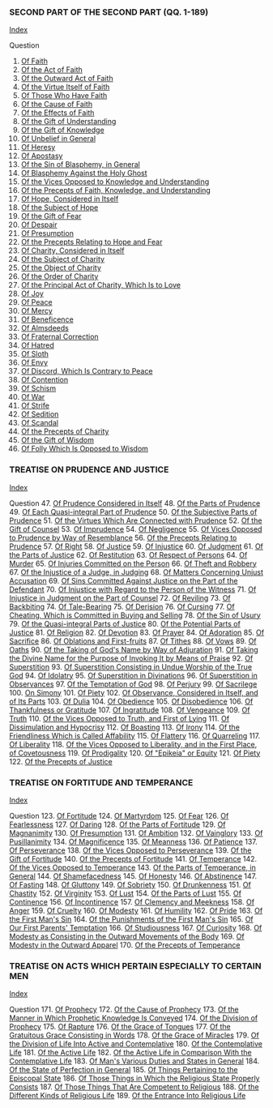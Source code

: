 

### SECOND PART OF THE SECOND PART (QQ. 1-189)

[Index](index.html)

Question
1. [Of Faith](./Summa%20Theologica/001.%20Theological%20Virtues/01.%20Faith/01.%20Faith.md)
2. [Of the Act of Faith](./Summa%20Theologica/001.%20Theological%20Virtues/01.%20Faith/02.%20Act%20of%20Faith.md)
3. [Of the Outward Act of Faith](./Summa%20Theologica/001.%20Theological%20Virtues/01.%20Faith/03.%20Outward%20Act%20of%20Faith.md)
4. [Of the Virtue Itself of Faith](./Summa%20Theologica/001.%20Theological%20Virtues/01.%20Faith/04.%20Virtue%20Itself%20of%20Faith.md)
5. [Of Those Who Have Faith](./Summa%20Theologica/001.%20Theological%20Virtues/01.%20Faith/05.%20Those%20Who%20Have%20Faith.md)
6. [Of the Cause of Faith](./Summa%20Theologica/001.%20Theological%20Virtues/01.%20Faith/06.%20Cause%20of%20Faith.md)
7. [Of the Effects of Faith](./Summa%20Theologica/001.%20Theological%20Virtues/01.%20Faith/07.%20Effects%20of%20Faith.md)
8. [Of the Gift of Understanding](./Summa%20Theologica/001.%20Theological%20Virtues/01.%20Faith/08.%20Gift%20of%20Understanding.md)
9. [Of the Gift of Knowledge](./Summa%20Theologica/001.%20Theological%20Virtues/01.%20Faith/09.%20Gift%20of%20Knowledge.md)
10. [Of Unbelief in General](./Summa%20Theologica/001.%20Theological%20Virtues/01.%20Faith/10.%20Unbelief%20in%20General.md)
11. [Of Heresy](./Summa%20Theologica/001.%20Theological%20Virtues/01.%20Faith/11.%20Heresy.md)
12. [Of Apostasy](./Summa%20Theologica/001.%20Theological%20Virtues/01.%20Faith/12.%20Apostasy.md)
13. [Of the Sin of Blasphemy, in General](./Summa%20Theologica/001.%20Theological%20Virtues/01.%20Faith/13.%20Sin%20of%20Blasphemy,%20in%20General.md)
14. [Of Blasphemy Against the Holy Ghost](./Summa%20Theologica/001.%20Theological%20Virtues/01.%20Faith/14.%20Blasphemy%20Against%20the%20Holy%20Ghost.md)
15. [Of the Vices Opposed to Knowledge and Understanding](./Summa%20Theologica/001.%20Theological%20Virtues/01.%20Faith/15.%20Vices%20Opposed%20to%20Knowledge%20and%20Understanding.md)
16. [Of the Precepts of Faith, Knowledge, and Understanding](./Summa%20Theologica/001.%20Theological%20Virtues/01.%20Faith/16.%20Precepts%20of%20Faith,%20Knowledge%20and%20Understanding.md)
17. [Of Hope, Considered in Itself](./Summa%20Theologica/001.%20Theological%20Virtues/17.%20Hope/17.%20Hope,%20Considered%20in%20Itself.md)
18. [Of the Subject of Hope](./Summa%20Theologica/001.%20Theological%20Virtues/17.%20Hope/18.%20Subject%20of%20Hope.md)
19. [Of the Gift of Fear](./Summa%20Theologica/001.%20Theological%20Virtues/17.%20Hope/19.%20Gift%20of%20Fear.md)
20. [Of Despair](./Summa%20Theologica/001.%20Theological%20Virtues/17.%20Hope/20.%20Despair.md)
21. [Of Presumption](./Summa%20Theologica/001.%20Theological%20Virtues/17.%20Hope/21.%20Presumption.md)
22. [Of the Precepts Relating to Hope and Fear](./Summa%20Theologica/001.%20Theological%20Virtues/17.%20Hope/22.%20Precepts%20Relating%20to%20Hope%20and%20Fear.md)
23. [Of Charity, Considered in Itself](./Summa%20Theologica/001.%20Theological%20Virtues/23.%20Charity/23.%20Charity,%20Considered%20in%20Itself.md)
24. [Of the Subject of Charity](./Summa%20Theologica/001.%20Theological%20Virtues/23.%20Charity/24.%20Subject%20of%20Charity.md)
25. [Of the Object of Charity](./Summa%20Theologica/001.%20Theological%20Virtues/23.%20Charity/25.%20Object%20of%20Charity.md)
26. [Of the Order of Charity](./Summa%20Theologica/001.%20Theological%20Virtues/23.%20Charity/26.%20Order%20of%20Charity.md)
27. [Of the Principal Act of Charity, Which Is to Love](./Summa%20Theologica/001.%20Theological%20Virtues/23.%20Charity/27.%20Principle%20Act%20of%20Charity,%20Which%20Is%20to%20Love.md)
28. [Of Joy](./Summa%20Theologica/001.%20Theological%20Virtues/23.%20Charity/28.%20Joy.md)
29. [Of Peace](./Summa%20Theologica/001.%20Theological%20Virtues/23.%20Charity/29.%20Peace.md)
30. [Of Mercy](./Summa%20Theologica/001.%20Theological%20Virtues/23.%20Charity/30.%20Mercy.md)
31. [Of Beneficence](./Summa%20Theologica/001.%20Theological%20Virtues/23.%20Charity/31.%20Beneficence.md)
32. [Of Almsdeeds](./Summa%20Theologica/001.%20Theological%20Virtues/23.%20Charity/32.%20Almsdeeds.md)
33. [Of Fraternal Correction](./Summa%20Theologica/001.%20Theological%20Virtues/23.%20Charity/33.%20Fraternal%20Correction.md)
34. [Of Hatred](./Summa%20Theologica/001.%20Theological%20Virtues/23.%20Charity/34.%20Hatred.md)
35. [Of Sloth](./Summa%20Theologica/001.%20Theological%20Virtues/23.%20Charity/35.%20Sloth.md)
36. [Of Envy](./Summa%20Theologica/001.%20Theological%20Virtues/23.%20Charity/36.%20Envy.md)
37. [Of Discord, Which Is Contrary to Peace](./Summa%20Theologica/001.%20Theological%20Virtues/23.%20Charity/37.%20Discord,%20Which%20Is%20Contrary%20to%20Peace.md)
38. [Of Contention](./Summa%20Theologica/001.%20Theological%20Virtues/23.%20Charity/38.%20Contention.md)
39. [Of Schism](./Summa%20Theologica/001.%20Theological%20Virtues/23.%20Charity/39.%20Schism.md)
40. [Of War](./Summa%20Theologica/001.%20Theological%20Virtues/23.%20Charity/40.%20War.md)
41. [Of Strife](./Summa%20Theologica/001.%20Theological%20Virtues/23.%20Charity/41.%20Strife.md)
42. [Of Sedition](./Summa%20Theologica/001.%20Theological%20Virtues/23.%20Charity/42.%20Sedition.md)
43. [Of Scandal](./Summa%20Theologica/001.%20Theological%20Virtues/23.%20Charity/43.%20Scandal.md)
44. [Of the Precepts of Charity](./Summa%20Theologica/001.%20Theological%20Virtues/23.%20Charity/44.%20Precepts%20of%20Charity.md)
45. [Of the Gift of Wisdom](./Summa%20Theologica/001.%20Theological%20Virtues/23.%20Charity/45.%20Gift%20of%20Wisdom.md)
46. [Of Folly Which Is Opposed to Wisdom](./Summa%20Theologica/001.%20Theological%20Virtues/23.%20Charity/46.%20Folly%20Which%20Is%20Opposed%20to%20Wisdom.md)

### TREATISE ON PRUDENCE AND JUSTICE

[Index](index.html)

Question
47. [Of Prudence Considered in Itself](./Summa%20Theologica/047.%20Cardinal%20Virtues/47.%20Prudence/47.%20Prudence,%20Considered%20in%20Itself.md)
48. [Of the Parts of Prudence](./Summa%20Theologica/047.%20Cardinal%20Virtues/47.%20Prudence/48.%20Parts%20of%20Prudence%20(One%20Article).md)
49. [Of Each Quasi-integral Part of Prudence](./Summa%20Theologica/047.%20Cardinal%20Virtues/47.%20Prudence/49.%20Each%20Quasi-Integral%20Part%20of%20Prudence.md)
50. [Of the Subjective Parts of Prudence](./Summa%20Theologica/047.%20Cardinal%20Virtues/47.%20Prudence/50.%20Subjective%20Parts%20of%20Prudence.md)
51. [Of the Virtues Which Are Connected with Prudence](./Summa%20Theologica/047.%20Cardinal%20Virtues/47.%20Prudence/51.%20Virtues%20Which%20Are%20Connected%20with%20Prudence.md)
52. [Of the Gift of Counsel](./Summa%20Theologica/047.%20Cardinal%20Virtues/47.%20Prudence/52.%20Gift%20of%20Counsel.md)
53. [Of Imprudence](./Summa%20Theologica/047.%20Cardinal%20Virtues/47.%20Prudence/53.%20Imprudence.md)
54. [Of Negligence](./Summa%20Theologica/047.%20Cardinal%20Virtues/47.%20Prudence/54.%20Negligence.md)
55. [Of Vices Opposed to Prudence by Way of Resemblance](./Summa%20Theologica/047.%20Cardinal%20Virtues/47.%20Prudence/55.%20Vices%20Opposed%20to%20Prudence%20by%20Way%20of%20Resemblance.md)
56. [Of the Precepts Relating to Prudence](./Summa%20Theologica/047.%20Cardinal%20Virtues/47.%20Prudence/56.%20Precepts%20Relating%20to%20Prudence.md)
57. [Of Right](./Summa%20Theologica/047.%20Cardinal%20Virtues/57.%20Justice/57.%20Right.md)
58. [Of Justice](./Summa%20Theologica/047.%20Cardinal%20Virtues/57.%20Justice/58.%20Justice.md)
59. [Of Injustice](./Summa%20Theologica/047.%20Cardinal%20Virtues/57.%20Justice/59.%20Injustice.md)
60. [Of Judgment](./Summa%20Theologica/047.%20Cardinal%20Virtues/57.%20Justice/60.%20Judgment.md)
61. [Of the Parts of Justice](./Summa%20Theologica/047.%20Cardinal%20Virtues/57.%20Justice/61.%20Parts%20of%20Justice.md)
62. [Of Restitution](./Summa%20Theologica/047.%20Cardinal%20Virtues/57.%20Justice/62.%20Restitution.md)
63. [Of Respect of Persons](./Summa%20Theologica/047.%20Cardinal%20Virtues/63.%20Vices%20Opposed%20to%20Distributive%20Justice/63.%20Respect%20of%20Persons.md)
64. [Of Murder](./Summa%20Theologica/047.%20Cardinal%20Virtues/64.%20Vices%20Opposed%20to%20Commutative%20Justice/64.%20/64.%20Murder.md)
65. [Of Injuries Committed on the Person](./Summa%20Theologica/047.%20Cardinal%20Virtues/64.%20Vices%20Opposed%20to%20Commutative%20Justice/64.%20/65.%20Other%20Injuries%20Committed%20on%20the%20Person.md)
66. [Of Theft and Robbery](./Summa%20Theologica/047.%20Cardinal%20Virtues/64.%20Vices%20Opposed%20to%20Commutative%20Justice/64.%20/66.%20Theft%20and%20Robbery.md)
67. [Of the Injustice of a Judge, in Judging](./Summa%20Theologica/047.%20Cardinal%20Virtues/64.%20Vices%20Opposed%20to%20Commutative%20Justice/67.%20(B)%20by%20Words%20Utilized%20in%20a%20Court%20of%20Law/67.%20Injustice%20of%20a%20Judge,%20in%20Judging.md)
68. [Of Matters Concerning Unjust Accusation](./Summa%20Theologica/047.%20Cardinal%20Virtues/64.%20Vices%20Opposed%20to%20Commutative%20Justice/67.%20(B)%20by%20Words%20Utilized%20in%20a%20Court%20of%20Law/68.%20Matters%20Concerning%20Unjust%20Accusation.md)
69. [Of Sins Committed Against Justice on the Part of the Defendant](./Summa%20Theologica/047.%20Cardinal%20Virtues/64.%20Vices%20Opposed%20to%20Commutative%20Justice/67.%20(B)%20by%20Words%20Utilized%20in%20a%20Court%20of%20Law/69.%20Sins%20Committed%20Against%20Justice%20on%20the%20Part%20of%20the%20Defendant.md)
70. [Of Injustice with Regard to the Person of the Witness](./Summa%20Theologica/047.%20Cardinal%20Virtues/64.%20Vices%20Opposed%20to%20Commutative%20Justice/67.%20(B)%20by%20Words%20Utilized%20in%20a%20Court%20of%20Law/70.%20Injustice%20with%20Regard%20to%20the%20Person%20of%20the%20Witness.md)
71. [Of Injustice in Judgment on the Part of Counsel](./Summa%20Theologica/047.%20Cardinal%20Virtues/64.%20Vices%20Opposed%20to%20Commutative%20Justice/67.%20(B)%20by%20Words%20Utilized%20in%20a%20Court%20of%20Law/71.%20Injustice%20in%20Judgment%20on%20the%20Part%20of%20Counsel.md)
72. [Of Reviling](./Summa%20Theologica/047.%20Cardinal%20Virtues/64.%20Vices%20Opposed%20to%20Commutative%20Justice/72.%20(C)%20by%20Words%20Uttered%20Extrajudicially/72.%20Reviling.md)
73. [Of Backbiting](./Summa%20Theologica/047.%20Cardinal%20Virtues/64.%20Vices%20Opposed%20to%20Commutative%20Justice/72.%20(C)%20by%20Words%20Uttered%20Extrajudicially/73.%20Backbiting%20(Detraction).md)
74. [Of Tale-Bearing](./Summa%20Theologica/047.%20Cardinal%20Virtues/64.%20Vices%20Opposed%20to%20Commutative%20Justice/72.%20(C)%20by%20Words%20Uttered%20Extrajudicially/74.%20Tale-Bearing%20('Susurratio,'%20I.e.%20Whispering).md)
75. [Of Derision](./Summa%20Theologica/047.%20Cardinal%20Virtues/64.%20Vices%20Opposed%20to%20Commutative%20Justice/72.%20(C)%20by%20Words%20Uttered%20Extrajudicially/75.%20Derision%20(Mockery).md)
76. [Of Cursing](./Summa%20Theologica/047.%20Cardinal%20Virtues/64.%20Vices%20Opposed%20to%20Commutative%20Justice/72.%20(C)%20by%20Words%20Uttered%20Extrajudicially/76.%20Cursing.md)
77. [Of Cheating, Which is Committed in Buying and Selling](./Summa%20Theologica/047.%20Cardinal%20Virtues/64.%20Vices%20Opposed%20to%20Commutative%20Justice/77.%20(D)%20by%20Sins%20Committed%20in%20Buying%20and%20Selling;%20of%20Cheating,%20Which%20Is%20Committed%20in%20Buying%20and%20Selling.md)
78. [Of the Sin of Usury](./Summa%20Theologica/047.%20Cardinal%20Virtues/64.%20Vices%20Opposed%20to%20Commutative%20Justice/78.%20(E)%20by%20Sins%20Committed%20in%20Loans;%20of%20the%20Sin%20of%20Usury.md)
79. [Of the Quasi-integral Parts of Justice](./Summa%20Theologica/047.%20Cardinal%20Virtues/64.%20Vices%20Opposed%20to%20Commutative%20Justice/79.%20Parts%20of%20Justice/79.%20Quasi-Integral%20Parts%20of%20Justice.md)
80. [Of the Potential Parts of Justice](./Summa%20Theologica/047.%20Cardinal%20Virtues/64.%20Vices%20Opposed%20to%20Commutative%20Justice/79.%20Parts%20of%20Justice/80.%20Potential%20Parts%20of%20Justice%20(One%20Article).md)
81. [Of Religion](./Summa%20Theologica/047.%20Cardinal%20Virtues/64.%20Vices%20Opposed%20to%20Commutative%20Justice/79.%20Parts%20of%20Justice/81.%20Religion.md)
82. [Of Devotion](./Summa%20Theologica/047.%20Cardinal%20Virtues/82.%20Interior%20Acts%20of%20Religion/82.%20Devotion.md)
83. [Of Prayer](./Summa%20Theologica/047.%20Cardinal%20Virtues/82.%20Interior%20Acts%20of%20Religion/83.%20Prayer.md)
84. [Of Adoration](./Summa%20Theologica/047.%20Cardinal%20Virtues/84.%20Exterior%20Acts%20of%20Religion/84.%20Service%20of%20the%20Body;%20of%20Adoration.md)
85. [Of Sacrifice](./Summa%20Theologica/047.%20Cardinal%20Virtues/84.%20Exterior%20Acts%20of%20Religion/85.%20Service%20by%20Gift/85.%20Sacrifice.md)
86. [Of Oblations and First-fruits](./Summa%20Theologica/047.%20Cardinal%20Virtues/84.%20Exterior%20Acts%20of%20Religion/85.%20Service%20by%20Gift/86.%20Oblations%20and%20First-Fruits.md)
87. [Of Tithes](./Summa%20Theologica/047.%20Cardinal%20Virtues/84.%20Exterior%20Acts%20of%20Religion/85.%20Service%20by%20Gift/87.%20Tithes.md)
88. [Of Vows](./Summa%20Theologica/047.%20Cardinal%20Virtues/84.%20Exterior%20Acts%20of%20Religion/88.%20Service%20by%20Promise;%20of%20Vows.md)
89. [Of Oaths](./Summa%20Theologica/047.%20Cardinal%20Virtues/84.%20Exterior%20Acts%20of%20Religion/89.%20By%20Taking%20the%20Name%20of%20God/89.%20Oaths.md)
90. [Of the Taking of God's Name by Way of Adjuration](./Summa%20Theologica/047.%20Cardinal%20Virtues/84.%20Exterior%20Acts%20of%20Religion/89.%20By%20Taking%20the%20Name%20of%20God/90.%20Taking%20of%20God's%20Name%20by%20Way%20of%20Adjuration.md)
91. [Of Taking the Divine Name for the Purpose of Invoking It by Means of Praise](./Summa%20Theologica/047.%20Cardinal%20Virtues/84.%20Exterior%20Acts%20of%20Religion/89.%20By%20Taking%20the%20Name%20of%20God/91.%20Taking%20the%20Divine%20Name%20for%20the%20Purpose%20of%20Invoking%20It%20by%20Means%20of%20Praise.md)
92. [Of Superstition](./Summa%20Theologica/047.%20Cardinal%20Virtues/92.%20Vices%20Opposed%20to%20Religion/92.%20Superstition,%20I.e.%20by%20Way%20of%20Excess/92.%20Superstition.md)
93. [Of Superstition Consisting in Undue Worship of the True God](./Summa%20Theologica/047.%20Cardinal%20Virtues/92.%20Vices%20Opposed%20to%20Religion/92.%20Superstition,%20I.e.%20by%20Way%20of%20Excess/93.%20Superstition%20Consisting%20in%20Undue%20Worship%20of%20the%20True%20God.md)
94. [Of Idolatry](./Summa%20Theologica/047.%20Cardinal%20Virtues/92.%20Vices%20Opposed%20to%20Religion/92.%20Superstition,%20I.e.%20by%20Way%20of%20Excess/94.%20Idolatry.md)
95. [Of Superstition in Divinations](./Summa%20Theologica/047.%20Cardinal%20Virtues/92.%20Vices%20Opposed%20to%20Religion/92.%20Superstition,%20I.e.%20by%20Way%20of%20Excess/95.%20Superstition%20in%20Divinations.md)
96. [Of Superstition in Observances](./Summa%20Theologica/047.%20Cardinal%20Virtues/92.%20Vices%20Opposed%20to%20Religion/92.%20Superstition,%20I.e.%20by%20Way%20of%20Excess/96.%20Superstition%20in%20Observances.md)
97. [Of the Temptation of God](./Summa%20Theologica/047.%20Cardinal%20Virtues/92.%20Vices%20Opposed%20to%20Religion/97.%20Irreligion,%20I.e.%20by%20Way%20of%20Deficiency/97.%20Temptation%20of%20God.md)
98. [Of Perjury](./Summa%20Theologica/047.%20Cardinal%20Virtues/92.%20Vices%20Opposed%20to%20Religion/97.%20Irreligion,%20I.e.%20by%20Way%20of%20Deficiency/98.%20Perjury.md)
99. [Of Sacrilege](./Summa%20Theologica/047.%20Cardinal%20Virtues/92.%20Vices%20Opposed%20to%20Religion/97.%20Irreligion,%20I.e.%20by%20Way%20of%20Deficiency/99.%20Sacrilege.md)
100. [On Simony](./Summa%20Theologica/047.%20Cardinal%20Virtues/92.%20Vices%20Opposed%20to%20Religion/97.%20Irreligion,%20I.e.%20by%20Way%20of%20Deficiency/100.%20Simony.md)
101. [Of Piety](./Summa%20Theologica/047.%20Cardinal%20Virtues/92.%20Vices%20Opposed%20to%20Religion/97.%20Irreligion,%20I.e.%20by%20Way%20of%20Deficiency/101.%20Piety.md)
102. [Of Observance, Considered in Itself, and of Its Parts](./Summa%20Theologica/047.%20Cardinal%20Virtues/92.%20Vices%20Opposed%20to%20Religion/97.%20Irreligion,%20I.e.%20by%20Way%20of%20Deficiency/102.%20Observance,%20Considered%20in%20Itself,%20and%20of%20Its%20Parts.md)
103. [Of Dulia](./Summa%20Theologica/047.%20Cardinal%20Virtues/92.%20Vices%20Opposed%20to%20Religion/103.%20Parts%20of%20Observance%20and%20Ordinary%20Vice/103.%20Dulia.md)
104. [Of Obedience](./Summa%20Theologica/047.%20Cardinal%20Virtues/92.%20Vices%20Opposed%20to%20Religion/103.%20Parts%20of%20Observance%20and%20Ordinary%20Vice/104.%20Obedience.md)
105. [Of Disobedience](./Summa%20Theologica/047.%20Cardinal%20Virtues/92.%20Vices%20Opposed%20to%20Religion/103.%20Parts%20of%20Observance%20and%20Ordinary%20Vice/105.%20Disobedience.md)
106. [Of Thankfulness or Gratitude](./Summa%20Theologica/047.%20Cardinal%20Virtues/92.%20Vices%20Opposed%20to%20Religion/103.%20Parts%20of%20Observance%20and%20Ordinary%20Vice/106.%20Thankfulness%20or%20Gratitude.md)
107. [Of Ingratitude](./Summa%20Theologica/047.%20Cardinal%20Virtues/92.%20Vices%20Opposed%20to%20Religion/103.%20Parts%20of%20Observance%20and%20Ordinary%20Vice/107.%20Ingratitude.md)
108. [Of Vengeance](./Summa%20Theologica/047.%20Cardinal%20Virtues/92.%20Vices%20Opposed%20to%20Religion/103.%20Parts%20of%20Observance%20and%20Ordinary%20Vice/108.%20Vengeance.md)
109. [Of Truth](./Summa%20Theologica/047.%20Cardinal%20Virtues/92.%20Vices%20Opposed%20to%20Religion/103.%20Parts%20of%20Observance%20and%20Ordinary%20Vice/109.%20Truth.md)
110. [Of the Vices Opposed to Truth, and First of Lying](./Summa%20Theologica/047.%20Cardinal%20Virtues/92.%20Vices%20Opposed%20to%20Religion/110.%20Vices%20Opposed%20to%20Truth/110.%20Vices%20Opposed%20to%20Truth,%20and%20First%20of%20Lying.md)
111. [Of Dissimulation and Hypocrisy](./Summa%20Theologica/047.%20Cardinal%20Virtues/92.%20Vices%20Opposed%20to%20Religion/110.%20Vices%20Opposed%20to%20Truth/111.%20Dissimulation%20and%20Hypocrisy.md)
112. [Of Boasting](./Summa%20Theologica/047.%20Cardinal%20Virtues/92.%20Vices%20Opposed%20to%20Religion/110.%20Vices%20Opposed%20to%20Truth/112.%20Boasting.md)
113. [Of Irony](./Summa%20Theologica/047.%20Cardinal%20Virtues/92.%20Vices%20Opposed%20to%20Religion/110.%20Vices%20Opposed%20to%20Truth/113.%20Irony.md)
114. [Of the Friendliness Which is Called Affability](./Summa%20Theologica/047.%20Cardinal%20Virtues/92.%20Vices%20Opposed%20to%20Religion/110.%20Vices%20Opposed%20to%20Truth/114.%20Friendliness%20Which%20Is%20Called%20Affability.md)
115. [Of Flattery](./Summa%20Theologica/047.%20Cardinal%20Virtues/115.%20Vices%20Opposed%20to%20Friendliness/115.%20Flattery.md)
116. [Of Quarreling](./Summa%20Theologica/047.%20Cardinal%20Virtues/115.%20Vices%20Opposed%20to%20Friendliness/116.%20Quarreling.md)
117. [Of Liberality](./Summa%20Theologica/047.%20Cardinal%20Virtues/115.%20Vices%20Opposed%20to%20Friendliness/117.%20Liberality.md)
118. [Of the Vices Opposed to Liberality, and in the First Place, of Covetousness](./Summa%20Theologica/047.%20Cardinal%20Virtues/118.%20Vices%20Opposed%20to%20Liberality/118.%20Vices%20Opposed%20to%20Liberality,%20and%20in%20the%20First%20Place,%20of%20Covetousness.md)
119. [Of Prodigality](./Summa%20Theologica/047.%20Cardinal%20Virtues/118.%20Vices%20Opposed%20to%20Liberality/119.%20Prodigality.md)
120. [Of "Epikeia" or Equity](./Summa%20Theologica/047.%20Cardinal%20Virtues/118.%20Vices%20Opposed%20to%20Liberality/120.%20"Epikeia"%20Or%20Equity.md)
121. [Of Piety](./Summa%20Theologica/047.%20Cardinal%20Virtues/118.%20Vices%20Opposed%20to%20Liberality/121.%20Piety.md)
122. [Of the Precepts of Justice](./Summa%20Theologica/047.%20Cardinal%20Virtues/118.%20Vices%20Opposed%20to%20Liberality/122.%20Precepts%20of%20Justice.md)

### TREATISE ON FORTITUDE AND TEMPERANCE

[Index](index.html)

Question
123. [Of Fortitude](./Summa%20Theologica/047.%20Cardinal%20Virtues/123.%20Fortitude%20and%20Temperance/123.%20Fortitude/123.%20Fortitude.md)
124. [Of Martyrdom](./Summa%20Theologica/047.%20Cardinal%20Virtues/123.%20Fortitude%20and%20Temperance/123.%20Fortitude/124.%20Martyrdom.md)
125. [Of Fear](./Summa%20Theologica/047.%20Cardinal%20Virtues/123.%20Fortitude%20and%20Temperance/125.%20Vices%20Opposed%20to%20Fortitude/125.%20Fear.md)
126. [Of Fearlessness](./Summa%20Theologica/047.%20Cardinal%20Virtues/123.%20Fortitude%20and%20Temperance/125.%20Vices%20Opposed%20to%20Fortitude/126.%20Fearlessness.md)
127. [Of Daring](./Summa%20Theologica/047.%20Cardinal%20Virtues/123.%20Fortitude%20and%20Temperance/125.%20Vices%20Opposed%20to%20Fortitude/127.%20Daring%20(Excessive%20Daring%20or%20Foolhardiness).md)
128. [Of the Parts of Fortitude](./Summa%20Theologica/047.%20Cardinal%20Virtues/123.%20Fortitude%20and%20Temperance/125.%20Vices%20Opposed%20to%20Fortitude/128.%20Parts%20of%20Fortitude%20(One%20Article).md)
129. [Of Magnanimity](./Summa%20Theologica/047.%20Cardinal%20Virtues/123.%20Fortitude%20and%20Temperance/125.%20Vices%20Opposed%20to%20Fortitude/129.%20Magnanimity.md)
130. [Of Presumption](./Summa%20Theologica/047.%20Cardinal%20Virtues/123.%20Fortitude%20and%20Temperance/125.%20Vices%20Opposed%20to%20Fortitude/130.%20Presumption.md)
131. [Of Ambition](./Summa%20Theologica/047.%20Cardinal%20Virtues/123.%20Fortitude%20and%20Temperance/125.%20Vices%20Opposed%20to%20Fortitude/131.%20Ambition.md)
132. [Of Vainglory](./Summa%20Theologica/047.%20Cardinal%20Virtues/123.%20Fortitude%20and%20Temperance/125.%20Vices%20Opposed%20to%20Fortitude/132.%20Vainglory.md)
133. [Of Pusillanimity](./Summa%20Theologica/047.%20Cardinal%20Virtues/123.%20Fortitude%20and%20Temperance/125.%20Vices%20Opposed%20to%20Fortitude/133.%20Pusillanimity.md)
134. [Of Magnificence](./Summa%20Theologica/047.%20Cardinal%20Virtues/123.%20Fortitude%20and%20Temperance/125.%20Vices%20Opposed%20to%20Fortitude/134.%20Magnificence.md)
135. [Of Meanness](./Summa%20Theologica/047.%20Cardinal%20Virtues/123.%20Fortitude%20and%20Temperance/125.%20Vices%20Opposed%20to%20Fortitude/135.%20Meanness.md)
136. [Of Patience](./Summa%20Theologica/047.%20Cardinal%20Virtues/123.%20Fortitude%20and%20Temperance/125.%20Vices%20Opposed%20to%20Fortitude/136.%20Patience.md)
137. [Of Perseverance](./Summa%20Theologica/047.%20Cardinal%20Virtues/123.%20Fortitude%20and%20Temperance/125.%20Vices%20Opposed%20to%20Fortitude/137.%20Perseverance.md)
138. [Of the Vices Opposed to Perseverance](./Summa%20Theologica/047.%20Cardinal%20Virtues/123.%20Fortitude%20and%20Temperance/125.%20Vices%20Opposed%20to%20Fortitude/138.%20Vices%20Opposed%20to%20Perseverance.md)
139. [Of the Gift of Fortitude](./Summa%20Theologica/047.%20Cardinal%20Virtues/123.%20Fortitude%20and%20Temperance/125.%20Vices%20Opposed%20to%20Fortitude/139.%20Gift%20of%20Fortitude.md)
140. [Of the Precepts of Fortitude](./Summa%20Theologica/047.%20Cardinal%20Virtues/123.%20Fortitude%20and%20Temperance/125.%20Vices%20Opposed%20to%20Fortitude/140.%20Precepts%20of%20Fortitude.md)
141. [Of Temperance](./Summa%20Theologica/047.%20Cardinal%20Virtues/123.%20Fortitude%20and%20Temperance/141.%20Temperance/141.%20Temperance.md)
142. [Of the Vices Opposed to Temperance](./Summa%20Theologica/047.%20Cardinal%20Virtues/123.%20Fortitude%20and%20Temperance/141.%20Temperance/142.%20Vices%20Opposed%20to%20Temperance.md)
143. [Of the Parts of Temperance, in General](./Summa%20Theologica/047.%20Cardinal%20Virtues/123.%20Fortitude%20and%20Temperance/141.%20Temperance/143.%20Parts%20of%20Temperance,%20in%20General%20(One%20Article).md)
144. [Of Shamefacedness](./Summa%20Theologica/047.%20Cardinal%20Virtues/123.%20Fortitude%20and%20Temperance/144.%20Integral%20Parts%20of%20Temperance/144.%20Shamefacedness.md)
145. [Of Honesty](./Summa%20Theologica/047.%20Cardinal%20Virtues/123.%20Fortitude%20and%20Temperance/144.%20Integral%20Parts%20of%20Temperance/145.%20Honesty.md)
146. [Of Abstinence](./Summa%20Theologica/047.%20Cardinal%20Virtues/123.%20Fortitude%20and%20Temperance/144.%20Integral%20Parts%20of%20Temperance/146.%20Abstinence.md)
147. [Of Fasting](./Summa%20Theologica/047.%20Cardinal%20Virtues/123.%20Fortitude%20and%20Temperance/144.%20Integral%20Parts%20of%20Temperance/147.%20Fasting.md)
148. [Of Gluttony](./Summa%20Theologica/047.%20Cardinal%20Virtues/123.%20Fortitude%20and%20Temperance/144.%20Integral%20Parts%20of%20Temperance/148.%20Gluttony.md)
149. [Of Sobriety](./Summa%20Theologica/047.%20Cardinal%20Virtues/123.%20Fortitude%20and%20Temperance/144.%20Integral%20Parts%20of%20Temperance/149.%20Sobriety.md)
150. [Of Drunkenness](./Summa%20Theologica/047.%20Cardinal%20Virtues/123.%20Fortitude%20and%20Temperance/144.%20Integral%20Parts%20of%20Temperance/150.%20Drunkenness.md)
151. [Of Chastity](./Summa%20Theologica/047.%20Cardinal%20Virtues/123.%20Fortitude%20and%20Temperance/144.%20Integral%20Parts%20of%20Temperance/151.%20Chastity.md)
152. [Of Virginity](./Summa%20Theologica/047.%20Cardinal%20Virtues/123.%20Fortitude%20and%20Temperance/144.%20Integral%20Parts%20of%20Temperance/152.%20Virginity.md)
153. [Of Lust](./Summa%20Theologica/047.%20Cardinal%20Virtues/123.%20Fortitude%20and%20Temperance/144.%20Integral%20Parts%20of%20Temperance/153.%20Lust.md)
154. [Of the Parts of Lust](./Summa%20Theologica/047.%20Cardinal%20Virtues/123.%20Fortitude%20and%20Temperance/144.%20Integral%20Parts%20of%20Temperance/154.%20Parts%20of%20Lust.md)
155. [Of Continence](./Summa%20Theologica/047.%20Cardinal%20Virtues/123.%20Fortitude%20and%20Temperance/155.%20Potential%20Parts%20of%20Temperance,%20and%20Contrary%20Vices/155.%20Continence.md)
156. [Of Incontinence](./Summa%20Theologica/047.%20Cardinal%20Virtues/123.%20Fortitude%20and%20Temperance/155.%20Potential%20Parts%20of%20Temperance,%20and%20Contrary%20Vices/156.%20Incontinence.md)
157. [Of Clemency and Meekness](./Summa%20Theologica/047.%20Cardinal%20Virtues/123.%20Fortitude%20and%20Temperance/155.%20Potential%20Parts%20of%20Temperance,%20and%20Contrary%20Vices/157.%20Clemency%20and%20Meekness.md)
158. [Of Anger](./Summa%20Theologica/047.%20Cardinal%20Virtues/123.%20Fortitude%20and%20Temperance/155.%20Potential%20Parts%20of%20Temperance,%20and%20Contrary%20Vices/158.%20Anger.md)
159. [Of Cruelty](./Summa%20Theologica/047.%20Cardinal%20Virtues/123.%20Fortitude%20and%20Temperance/155.%20Potential%20Parts%20of%20Temperance,%20and%20Contrary%20Vices/159.%20Cruelty.md)
160. [Of Modesty](./Summa%20Theologica/047.%20Cardinal%20Virtues/123.%20Fortitude%20and%20Temperance/155.%20Potential%20Parts%20of%20Temperance,%20and%20Contrary%20Vices/160.%20Modesty.md)
161. [Of Humility](./Summa%20Theologica/047.%20Cardinal%20Virtues/123.%20Fortitude%20and%20Temperance/155.%20Potential%20Parts%20of%20Temperance,%20and%20Contrary%20Vices/161.%20Humility.md)
162. [Of Pride](./Summa%20Theologica/047.%20Cardinal%20Virtues/123.%20Fortitude%20and%20Temperance/155.%20Potential%20Parts%20of%20Temperance,%20and%20Contrary%20Vices/162.%20Pride.md)
163. [Of the First Man's Sin](./Summa%20Theologica/047.%20Cardinal%20Virtues/123.%20Fortitude%20and%20Temperance/155.%20Potential%20Parts%20of%20Temperance,%20and%20Contrary%20Vices/163.%20First%20Man's%20Sin.md)
164. [Of the Punishments of the First Man's Sin](./Summa%20Theologica/047.%20Cardinal%20Virtues/123.%20Fortitude%20and%20Temperance/155.%20Potential%20Parts%20of%20Temperance,%20and%20Contrary%20Vices/164.%20Punishments%20of%20the%20First%20Man's%20Sin.md)
165. [Of Our First Parents' Temptation](./Summa%20Theologica/047.%20Cardinal%20Virtues/123.%20Fortitude%20and%20Temperance/155.%20Potential%20Parts%20of%20Temperance,%20and%20Contrary%20Vices/165.%20Our%20First%20Parents'%20Temptation.md)
166. [Of Studiousness](./Summa%20Theologica/047.%20Cardinal%20Virtues/123.%20Fortitude%20and%20Temperance/155.%20Potential%20Parts%20of%20Temperance,%20and%20Contrary%20Vices/166.%20Studiousness.md)
167. [Of Curiosity](./Summa%20Theologica/047.%20Cardinal%20Virtues/123.%20Fortitude%20and%20Temperance/155.%20Potential%20Parts%20of%20Temperance,%20and%20Contrary%20Vices/167.%20Curiosity.md)
168. [Of Modesty as Consisting in the Outward Movements of the Body](./Summa%20Theologica/047.%20Cardinal%20Virtues/123.%20Fortitude%20and%20Temperance/155.%20Potential%20Parts%20of%20Temperance,%20and%20Contrary%20Vices/168.%20Modesty%20as%20Consisting%20in%20the%20Outward%20Movements%20of%20the%20Body.md)
169. [Of Modesty in the Outward Apparel](./Summa%20Theologica/047.%20Cardinal%20Virtues/123.%20Fortitude%20and%20Temperance/155.%20Potential%20Parts%20of%20Temperance,%20and%20Contrary%20Vices/169.%20Modesty%20in%20the%20Outward%20Apparel.md)
170. [Of the Precepts of Temperance](./Summa%20Theologica/047.%20Cardinal%20Virtues/123.%20Fortitude%20and%20Temperance/155.%20Potential%20Parts%20of%20Temperance,%20and%20Contrary%20Vices/170.%20Precepts%20of%20Temperance.md)

### TREATISE ON ACTS WHICH PERTAIN ESPECIALLY TO CERTAIN MEN

[Index](index.html)

Question
171. [Of Prophecy](./Summa%20Theologica/171.%20Gratuitous%20Graces/171.%20Pertaining%20to%20Knowledge/171.%20Prophecy.md)
172. [Of the Cause of Prophecy](./Summa%20Theologica/171.%20Gratuitous%20Graces/171.%20Pertaining%20to%20Knowledge/172.%20Cause%20of%20Prophecy.md)
173. [Of the Manner in Which Prophetic Knowledge Is Conveyed](./Summa%20Theologica/171.%20Gratuitous%20Graces/171.%20Pertaining%20to%20Knowledge/173.%20Manner%20in%20Which%20Prophetic%20Knowledge%20Is%20Conveyed.md)
174. [Of the Division of Prophecy](./Summa%20Theologica/171.%20Gratuitous%20Graces/171.%20Pertaining%20to%20Knowledge/174.%20Division%20of%20Prophecy.md)
175. [Of Rapture](./Summa%20Theologica/171.%20Gratuitous%20Graces/171.%20Pertaining%20to%20Knowledge/175.%20Rapture.md)
176. [Of the Grace of Tongues](./Summa%20Theologica/171.%20Gratuitous%20Graces/176.%20Pertaining%20to%20Speech/176.%20Grace%20of%20Tongues.md)
177. [Of the Gratuitous Grace Consisting in Words](./Summa%20Theologica/171.%20Gratuitous%20Graces/176.%20Pertaining%20to%20Speech/177.%20Gratuitous%20Grace%20Consisting%20in%20Words.md)
178. [Of the Grace of Miracles](./Summa%20Theologica/171.%20Gratuitous%20Graces/178.%20Pertaining%20to%20Works/178.%20Grace%20of%20Miracles.md)
179. [Of the Division of Life Into Active and Contemplative](./Summa%20Theologica/171.%20Gratuitous%20Graces/178.%20Pertaining%20to%20Works/179.%20Division%20of%20Life%20Into%20Active%20and%20Contemplative.md)
180. [Of the Contemplative Life](./Summa%20Theologica/171.%20Gratuitous%20Graces/178.%20Pertaining%20to%20Works/180.%20Contemplative%20Life.md)
181. [Of the Active Life](./Summa%20Theologica/171.%20Gratuitous%20Graces/178.%20Pertaining%20to%20Works/181.%20Active%20Life.md)
182. [Of the Active Life in Comparison With the Contemplative Life](./Summa%20Theologica/171.%20Gratuitous%20Graces/178.%20Pertaining%20to%20Works/182.%20Active%20Life%20in%20Comparison%20with%20the%20Contemplative%20Life.md)
183. [Of Man's Various Duties and States in General](./Summa%20Theologica/183.%20States%20of%20Life/183.%20Man's%20Various%20Duties%20and%20States%20in%20General.md)
184. [Of the State of Perfection in General](./Summa%20Theologica/183.%20States%20of%20Life/184.%20State%20of%20Perfection%20in%20General.md)
185. [Of Things Pertaining to the Episcopal State](./Summa%20Theologica/183.%20States%20of%20Life/185.%20Things%20Pertaining%20to%20the%20Episcopal%20State.md)
186. [Of Those Things in Which the Religious State Properly Consists](./Summa%20Theologica/183.%20States%20of%20Life/186.%20Those%20Things%20in%20Which%20the%20Religious%20State%20Properly%20Consists.md)
187. [Of Those Things That Are Competent to Religious](./Summa%20Theologica/183.%20States%20of%20Life/187.%20Those%20Things%20that%20Are%20Competent%20to%20Religious.md)
188. [Of the Different Kinds of Religious Life](./Summa%20Theologica/183.%20States%20of%20Life/188.%20Different%20Kinds%20of%20Religious%20Life.md)
189. [Of the Entrance Into Religious Life](./Summa%20Theologica/183.%20States%20of%20Life/189.%20Entrance%20Into%20Religious%20Life.md)
